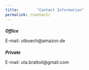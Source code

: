 ```yaml
---
title:        "Contact Information"
permalink: /contact/
---
```

<div class="post-list">
<h5 style="margin-bottom: 0px">Office</h5>
<p>E-mail: utbuech@amazon.de</p>
</div>

<div class="post-list">
<h5 style="margin-bottom: 0px">Private</h5>
<p>E-mail: uta.brattoli@gmail.com</p>
</div>


